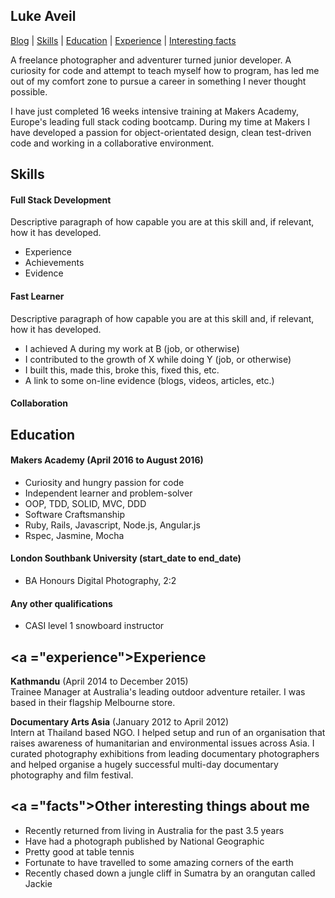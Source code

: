 ## Luke Aveil

[Blog](https://medium.com/@lukeaveil) | [Skills](#Skills) | [Education](#Education) | [Experience](#Experience) | [Interesting facts](#Facts)

A freelance photographer and adventurer turned junior developer. A curiosity for code and attempt to teach myself how to program, has led me out of my comfort zone to pursue a career in something I never thought possible.

I have just completed 16 weeks intensive training at Makers Academy, Europe's leading full stack coding bootcamp. During my time at Makers I have developed a passion for object-orientated design, clean test-driven code and working in a collaborative environment.
## <a name="skills">Skills</a>

#### Full Stack Development

Descriptive paragraph of how capable you are at this skill and, if relevant, how it has developed.

- Experience
- Achievements
- Evidence

#### Fast Learner

Descriptive paragraph of how capable you are at this skill and, if relevant, how it has developed.

- I achieved A during my work at B (job, or otherwise)
- I contributed to the growth of X while doing Y (job, or otherwise)
- I built this, made this, broke this, fixed this, etc.
- A link to some on-line evidence (blogs, videos, articles, etc.)

#### Collaboration

## <a name="education">Education</a>

#### Makers Academy (April 2016 to August 2016)

- Curiosity and hungry passion for code
- Independent learner and problem-solver
- OOP, TDD, SOLID, MVC, DDD
- Software Craftsmanship
- Ruby, Rails, Javascript, Node.js, Angular.js
- Rspec, Jasmine, Mocha

#### London Southbank University (start_date to end_date)

- BA Honours Digital Photography, 2:2

#### Any other qualifications

- CASI level 1 snowboard instructor

## <a ="experience">Experience</a>

**Kathmandu** (April 2014 to December 2015)    
Trainee Manager at Australia's leading outdoor adventure retailer. I was based in their flagship Melbourne store.

**Documentary Arts Asia** (January 2012 to April 2012)   
Intern at Thailand based NGO. I helped setup and run of an organisation that raises awareness of humanitarian and environmental issues across Asia. I curated photography exhibitions from leading documentary photographers and helped organise a hugely successful multi-day documentary photography and film festival.

## <a ="facts">Other interesting things about me</a>

- Recently returned from living in Australia for the past 3.5 years
- Have had a photograph published by National Geographic
- Pretty good at table tennis
- Fortunate to have travelled to some amazing corners of the earth
- Recently chased down a jungle cliff in Sumatra by an orangutan called Jackie
